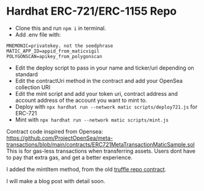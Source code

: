 # Hardhat ERC-721/ERC-1155 Repo

* Clone this and run `npm i` in terminal.
* Add .env file with:
```
MNEMONIC=privatekey. not the seedphrase
MATIC_APP_ID=appid_from_maticvigil
POLYGONSCAN=apikey_from_polygonscan
```
* Edit the deploy script to pass in your name and ticker/uri depending on standard
* Edit the contractUri method in the contract and add your OpenSea collection URI 
* Edit the mint script and add your token uri, contract address and account address of the account you want to mint to.
* Deploy with `npx hardhat run --network matic scripts/deploy721.js` for ERC-721
* Mint with `npx hardhat run --network matic scripts/mint.js`

Contract code inspired from Opensea: https://github.com/ProjectOpenSea/meta-transactions/blob/main/contracts/ERC721MetaTransactionMaticSample.sol
This is for gas-less transactions when transferring assets. Users dont have to pay that extra gas, and get a better experience.

I added the mintItem method, from the old [truffle repo contract](https://github.com/YourNewEmpire/Truffle-Tutorial-ERC721).

I will make a blog post with detail soon.
